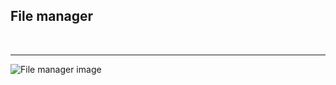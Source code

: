 <h2>File manager</h2>
<br>
<hr>
<img src="https://play-lh.googleusercontent.com/9PzlG2XGr5sQDf5925tlZhqluOreI2cwzp-FOZiuj545Kt1Gk5EE9J4IdGsD7e5xWw" alt="File manager image">
